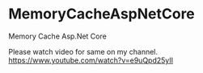 # MemoryCacheAspNetCore
Memory Cache Asp.Net Core

Please watch video for same on my channel. https://www.youtube.com/watch?v=e9uQpd25yII
